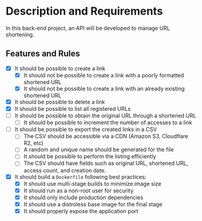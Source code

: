 # Description and Requirements
In this back-end project, an API will be developed to manage URL shortening.

## Features and Rules
- [x]  It should be possible to create a link
    - [x]  It should not be possible to create a link with a poorly formatted shortened URL
    - [x]  It should not be possible to create a link with an already existing shortened URL

- [x]  It should be possible to delete a link
- [x]  It should be possible to list all registered URLs
- [ ]  It should be possible to obtain the original URL through a shortened URL
    - [ ]  It should be possible to increment the number of accesses to a link

- [ ]  It should be possible to export the created links in a CSV
    - [ ]  The CSV should be accessible via a CDN (Amazon S3, Cloudflare R2, etc)
    - [ ]  A random and unique name should be generated for the file
    - [ ]  It should be possible to perform the listing efficiently
    - [ ]  The CSV should have fields such as original URL, shortened URL, access count, and creation date.

- [x] It should build a `Dockerfile` following best practices:
    - [x] It should use multi-stage builds to minimize image size
    - [x] It should run as a non-root user for security
    - [x] It should only include production dependencies
    - [x] It should use a distroless base image for the final stage
    - [x] It should properly expose the application port
